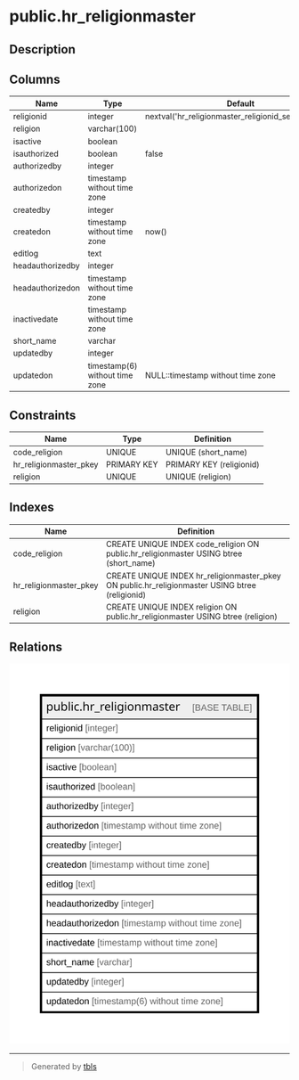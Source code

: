 # public.hr_religionmaster

## Description

## Columns

| Name | Type | Default | Nullable | Children | Parents | Comment |
| ---- | ---- | ------- | -------- | -------- | ------- | ------- |
| religionid | integer | nextval('hr_religionmaster_religionid_seq'::regclass) | false |  |  |  |
| religion | varchar(100) |  | false |  |  |  |
| isactive | boolean |  | true |  |  |  |
| isauthorized | boolean | false | false |  |  |  |
| authorizedby | integer |  | true |  |  |  |
| authorizedon | timestamp without time zone |  | true |  |  |  |
| createdby | integer |  | true |  |  |  |
| createdon | timestamp without time zone | now() | true |  |  |  |
| editlog | text |  | true |  |  |  |
| headauthorizedby | integer |  | true |  |  |  |
| headauthorizedon | timestamp without time zone |  | true |  |  |  |
| inactivedate | timestamp without time zone |  | true |  |  |  |
| short_name | varchar |  | true |  |  |  |
| updatedby | integer |  | true |  |  |  |
| updatedon | timestamp(6) without time zone | NULL::timestamp without time zone | true |  |  |  |

## Constraints

| Name | Type | Definition |
| ---- | ---- | ---------- |
| code_religion | UNIQUE | UNIQUE (short_name) |
| hr_religionmaster_pkey | PRIMARY KEY | PRIMARY KEY (religionid) |
| religion | UNIQUE | UNIQUE (religion) |

## Indexes

| Name | Definition |
| ---- | ---------- |
| code_religion | CREATE UNIQUE INDEX code_religion ON public.hr_religionmaster USING btree (short_name) |
| hr_religionmaster_pkey | CREATE UNIQUE INDEX hr_religionmaster_pkey ON public.hr_religionmaster USING btree (religionid) |
| religion | CREATE UNIQUE INDEX religion ON public.hr_religionmaster USING btree (religion) |

## Relations

![er](public.hr_religionmaster.svg)

---

> Generated by [tbls](https://github.com/k1LoW/tbls)
